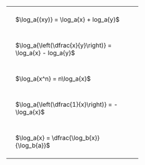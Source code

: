 ---
---

#  
<br>
<style type="text/css">
#T_3e33b th.col_heading {
  text-align: left;
  font-size: 1em;
}
#T_3e33b td {
  text-align: left;
  font-size: 1em;
  padding: 1.5em;
}
#T_3e33b_row0_col0, #T_3e33b_row1_col0, #T_3e33b_row2_col0, #T_3e33b_row3_col0, #T_3e33b_row4_col0 {
  width: 300px;
  white-space: pre-wrap;
}
</style>
<table id="T_3e33b">
  <thead>
  </thead>
  <tbody>
    <tr>
      <td id="T_3e33b_row0_col0" class="data row0 col0" >$\log_a{(xy)} = \log_a{x} + log_a{y}$</td>
    </tr>
    <tr>
      <td id="T_3e33b_row1_col0" class="data row1 col0" >$\log_a{\left(\dfrac{x}{y}\right)} = \log_a{x} - log_a{y}$</td>
    </tr>
    <tr>
      <td id="T_3e33b_row2_col0" class="data row2 col0" >$\log_a{x^n} = n\log_a{x}$</td>
    </tr>
    <tr>
      <td id="T_3e33b_row3_col0" class="data row3 col0" >$\log_a{\left(\dfrac{1}{x}\right)} = -\log_a{x}$</td>
    </tr>
    <tr>
      <td id="T_3e33b_row4_col0" class="data row4 col0" >$\log_a{x} = \dfrac{\log_b{x}}{\log_b{a}}$</td>
    </tr>
  </tbody>
</table>
